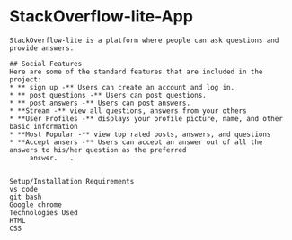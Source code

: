 # StackOverflow-lite-App

	StackOverflow-lite is a platform where people can ask questions and provide answers.
 
	## Social Features
	Here are some of the standard features that are included in the project:
	* ** sign up -** Users can create an account and log in.
	* ** post questions -** Users can post questions.
	* ** post answers -** Users can post answers.
	* **Stream -** view all questions, answers from your others
	* **User Profiles -** displays your profile picture, name, and other basic information
	* **Most Popular -** view top rated posts, answers, and questions
	* **Accept ansers -** Users can accept an answer out of all the answers to his/her question as the preferred 
		 answer.   .   
	

	Setup/Installation Requirements
	vs code
	git bash
	Google chrome
	Technologies Used
	HTML
	CSS
	
	

